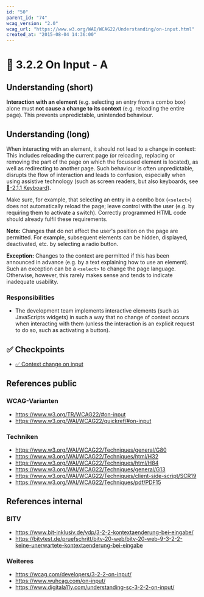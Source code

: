 ```yaml
---
id: "50"
parent_id: "74"
wcag_version: "2.0"
wcag_url: "https://www.w3.org/WAI/WCAG22/Understanding/on-input.html"
created_at: "2015-08-04 14:36:00"
---
```


# 📜 3.2.2 On Input - A

## Understanding (short)

**Interaction with an element** (e.g. selecting an entry from a combo box) alone must **not cause a change to its context** (e.g. reloading the entire page). This prevents unpredictable, unintended behaviour.

## Understanding (long)

When interacting with an element, it should not lead to a change in context: This includes reloading the current page (or reloading, replacing or removing the part of the page on which the focussed element is located), as well as redirecting to another page. Such behaviour is often unpredictable, disrupts the flow of interaction and leads to confusion, especially when using assistive technology (such as screen readers, but also keyboards, see [📜-2.1.1 Keyboard](/en/wcag/2.1.1-keyboard)).

Make sure, for example, that selecting an entry in a combo box (`<select>`) does not automatically reload the page; leave control with the user (e.g. by requiring them to activate a switch). Correctly programmed HTML code should already fulfil these requirements.

**Note:** Changes that do not affect the user's position on the page are permitted. For example, subsequent elements can be hidden, displayed, deactivated, etc. by selecting a radio button.

**Exception:** Changes to the context are permitted if this has been announced in advance (e.g. by a text explaining how to use an element). Such an exception can be a `<select>` to change the page language. Otherwise, however, this rarely makes sense and tends to indicate inadequate usability.

### Responsibilities

- The development team implements interactive elements (such as JavaScripts widgets) in such a way that no change of context occurs when interacting with them (unless the interaction is an explicit request to do so, such as activating a button).

## ✅ Checkpoints

- [✅ Context change on input](context-change-on-input)

## References public

### WCAG-Varianten
- <https://www.w3.org/TR/WCAG22/#on-input>
- <https://www.w3.org/WAI/WCAG22/quickref/#on-input>

### Techniken
- <https://www.w3.org/WAI/WCAG22/Techniques/general/G80>
- <https://www.w3.org/WAI/WCAG22/Techniques/html/H32>
- <https://www.w3.org/WAI/WCAG22/Techniques/html/H84>
- <https://www.w3.org/WAI/WCAG22/Techniques/general/G13>
- <https://www.w3.org/WAI/WCAG22/Techniques/client-side-script/SCR19>
- <https://www.w3.org/WAI/WCAG22/Techniques/pdf/PDF15>

## References internal

### BITV
- <https://www.bit-inklusiv.de/vdp/3-2-2-kontextaenderung-bei-eingabe/>
- <https://bitvtest.de/pruefschritt/bitv-20-web/bitv-20-web-9-3-2-2-keine-unerwartete-kontextaenderung-bei-eingabe>

### Weiteres
- <https://wcag.com/developers/3-2-2-on-input/>
- <https://www.wuhcag.com/on-input/>
- <https://www.digitala11y.com/understanding-sc-3-2-2-on-input/>